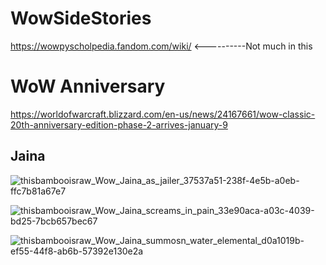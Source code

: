# WowSideStories

https://wowpyscholpedia.fandom.com/wiki/ <----------Not much in this

# WoW Anniversary

https://worldofwarcraft.blizzard.com/en-us/news/24167661/wow-classic-20th-anniversary-edition-phase-2-arrives-january-9

## Jaina

![thisbambooisraw_Wow_Jaina_as_jailer_37537a51-238f-4e5b-a0eb-ffc7b81a67e7](https://github.com/ewdlop/WowSideStories/assets/25368970/b1137e54-769c-4e3a-b94d-52bca47606f5)

![thisbambooisraw_Wow_Jaina_screams_in_pain_33e90aca-a03c-4039-bd25-7bcb657bec67](https://github.com/ewdlop/WowSideStories/assets/25368970/448b9849-8dd9-4a77-8087-44d79ca9ca9c)

![thisbambooisraw_Wow_Jaina_summosn_water_elemental_d0a1019b-ef55-44f8-ab6b-57392e130e2a](https://github.com/ewdlop/WowSideStories/assets/25368970/1317cd09-9c3d-4aed-ba7c-7aac8b9dbce1)
